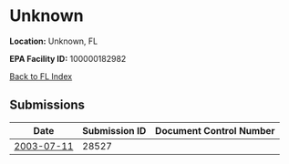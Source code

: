 # Unknown

**Location:** Unknown, FL

**EPA Facility ID:** 100000182982

[Back to FL Index](../../index.md)

## Submissions

| Date | Submission ID | Document Control Number |
|------|--------------|-------------------------|
| [2003-07-11](submissions/28527.md) | 28527 |  |
